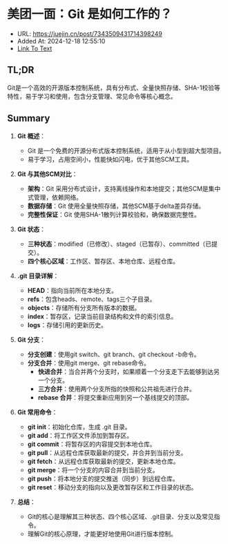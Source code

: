 # 美团一面：Git 是如何工作的？
- URL: https://juejin.cn/post/7343509431714398249
- Added At: 2024-12-18 12:55:10
- [Link To Text](2024-12-18-美团一面：git-是如何工作的？_raw.md)

## TL;DR
Git是一个高效的开源版本控制系统，具有分布式、全量快照存储、SHA-1校验等特性，易于学习和使用，包含分支管理、常见命令等核心概念。

## Summary
1. **Git 概述**：
   - Git 是一个免费的开源分布式版本控制系统，适用于从小型到超大型项目。
   - 易于学习，占用空间小，性能快如闪电，优于其他SCM工具。

2. **Git 与其他SCM对比**：
   - **架构**：Git 采用分布式设计，支持离线操作和本地提交；其他SCM是集中式管理，依赖网络。
   - **数据存储**：Git 使用全量快照存储，其他SCM基于delta差异存储。
   - **完整性保证**：Git 使用SHA-1散列计算校验和，确保数据完整性。

3. **Git 状态**：
   - **三种状态**：modified（已修改）、staged（已暂存）、committed（已提交）。
   - **四个核心区域**：工作区、暂存区、本地仓库、远程仓库。

4. **.git 目录详解**：
   - **HEAD**：指向当前所在本地分支。
   - **refs**：包含heads、remote、tags三个子目录。
   - **objects**：存储所有分支所有版本的数据。
   - **index**：暂存区，记录当前目录结构和文件的索引信息。
   - **logs**：存储引用的更新历史。

5. **Git 分支**：
   - **分支创建**：使用git switch、git branch、git checkout -b命令。
   - **分支合并**：使用git merge、git rebase命令。
     - **快进合并**：当合并两个分支时，如果顺着一个分支走下去能够到达另一个分支。
     - **三方合并**：使用两个分支所指的快照和公共祖先进行合并。
     - **rebase 合并**：将提交重新应用到另一个基线提交的顶部。

6. **Git 常用命令**：
   - **git init**：初始化仓库，生成 .git 目录。
   - **git add**：将工作区文件添加到暂存区。
   - **git commit**：将暂存区的内容提交到本地仓库。
   - **git pull**：从远程仓库获取最新的提交，并合并到当前分支。
   - **git fetch**：从远程仓库获取最新的提交，更新本地仓库。
   - **git merge**：将一个分支的内容合并到当前分支。
   - **git push**：将本地分支的提交推送（同步）到远程仓库。
   - **git reset**：移动分支的指向以及更改暂存区和工作目录的状态。

7. **总结**：
   - Git的核心是理解其三种状态、四个核心区域、.git目录、分支以及常见指令。
   - 理解Git的核心原理，才能更好地使用Git进行版本控制。
